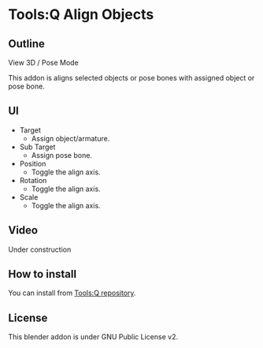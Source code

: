 # Tools:Q Align Objects

## Outline

View 3D / Pose Mode

This addon is aligns selected objects or pose bones with assigned object or pose bone.

## UI

- Target
  - Assign object/armature.
- Sub Target
  - Assign pose bone.
- Position
  - Toggle the align axis.
- Rotation
  - Toggle the align axis.
- Scale
  - Toggle the align axis.

## Video

Under construction

## How to install

You can install from [Tools:Q repository](https://github.com/Project-StudioQ/tools_q).

## License

This blender addon is under GNU Public License v2.

